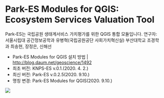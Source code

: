 Park-ES Modules for QGIS: Ecosystem Services Valuation Tool
========================
   
Park-ES는 국립공원 생태계서비스 가치평가를 위한 QGIS 통합 모듈입니다.
연구자: 서울시립대 공간정보공학과 유병혁(국립공원공단 사회가치혁신실)
        부산대학교 조경학과 최송현, 장정은, 신해선

* Park-ES Modules for QGIS 설치 방법 | http://blog.daum.net/geoscience/1492   
* 최초 버전: KNPS-ES v.0.1.(2020. 4. 2.)
* 최신 버전: Park-ES v.0.2.5(2020. 9.10.)
* 명칭 변경: Park-ES Modules for QGIS(2020. 9.10.)
<img src="https://github.com/osgeokr/KNPS-InVEST/blob/master/HABITAT_QUAL.png">
